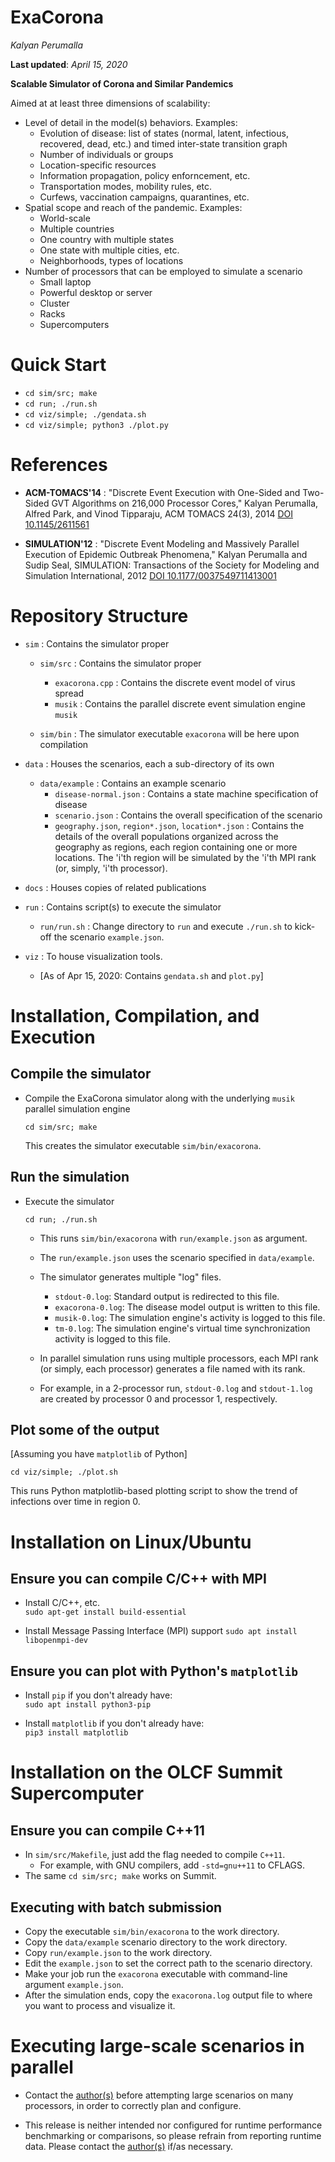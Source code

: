 # ExaCorona

_Kalyan Perumalla_

**Last updated**: _April 15, 2020_

**Scalable Simulator of Corona and Similar Pandemics**

Aimed at at least three dimensions of scalability:

- Level of detail in the model(s) behaviors.  Examples:
    - Evolution of disease: list of states (normal, latent, infectious, recovered, dead, etc.) and timed inter-state transition graph
    - Number of individuals or groups
    - Location-specific resources
    - Information propagation, policy enforncement, etc.
    - Transportation modes, mobility rules, etc.
    - Curfews, vaccination campaigns, quarantines, etc.
- Spatial scope and reach of the pandemic. Examples:
    - World-scale
    - Multiple countries
    - One country with multiple states
    - One state with multiple cities, etc.
    - Neighborhoods, types of locations
- Number of processors that can be employed to simulate a scenario
    - Small laptop
    - Powerful desktop or server
    - Cluster
    - Racks
    - Supercomputers

# Quick Start

- `cd sim/src; make`
- `cd run; ./run.sh`
- `cd viz/simple; ./gendata.sh`
- `cd viz/simple; python3 ./plot.py`

# References

- **ACM-TOMACS'14** : "Discrete Event Execution with One-Sided and Two-Sided GVT Algorithms on 216,000 Processor Cores," Kalyan Perumalla, Alfred Park, and Vinod Tipparaju, ACM TOMACS 24(3), 2014 [DOI 10.1145/2611561](https://doi.org/10.1145/2611561)

- **SIMULATION'12** : "Discrete Event Modeling and Massively Parallel Execution of Epidemic Outbreak Phenomena," Kalyan Perumalla and Sudip Seal, SIMULATION: Transactions of the Society for Modeling and Simulation International, 2012 [DOI 10.1177/0037549711413001](https://doi.org/10.1177/0037549711413001)

# Repository Structure

- `sim` : Contains the simulator proper

    - `sim/src` : Contains the simulator proper
        - `exacorona.cpp` : Contains the discrete event model of virus spread
        - `musik` : Contains the parallel discrete event simulation engine `musik`

    - `sim/bin` : The simulator executable `exacorona` will be here upon compilation

- `data` : Houses the scenarios, each a sub-directory of its own

    - `data/example` : Contains an example scenario
        - `disease-normal.json` : Contains a state machine specification of disease
        - `scenario.json` : Contains the overall specification of the scenario
        - `geography.json`, `region*.json`, `location*.json` : Contains the details of the overall populations organized across the geography as regions, each region containing one or more locations.  The 'i'th region will be simulated by the 'i'th MPI rank (or, simply, 'i'th processor).

- `docs` : Houses copies of related publications

- `run` : Contains script(s) to execute the simulator

    - `run/run.sh` : Change directory to `run` and execute `./run.sh` to kick-off the scenario `example.json`.

- `viz` : To house visualization tools.

    - [As of Apr 15, 2020: Contains `gendata.sh` and `plot.py`]

# Installation, Compilation, and Execution

## Compile the simulator

-   Compile the ExaCorona simulator along with the underlying `musik` parallel simulation engine

      `cd sim/src; make`

    This creates the simulator executable `sim/bin/exacorona`.

## Run the simulation

-   Execute the simulator

      `cd run; ./run.sh`

    - This runs `sim/bin/exacorona` with `run/example.json` as argument.

    - The `run/example.json` uses the scenario specified in `data/example`.

    - The simulator generates multiple "log" files.
        - `stdout-0.log`: Standard output is redirected to this file.
        - `exacorona-0.log`: The disease model output is written to this file.
        - `musik-0.log`: The simulation engine's activity is logged to this file.
        - `tm-0.log`: The simulation engine's virtual time synchronization activity is logged to this file.
    - In parallel simulation runs using multiple processors, each MPI rank (or simply, each processor) generates a file named with its rank.
    - For example, in a 2-processor run, `stdout-0.log` and `stdout-1.log` are created by processor 0 and processor 1, respectively.

## Plot some of the output

[Assuming you have `matplotlib` of Python]

`cd viz/simple; ./plot.sh`

This runs Python matplotlib-based plotting script to show the trend of infections over time in region 0.

# Installation on Linux/Ubuntu

## Ensure you can compile C/C++ with MPI

- Install C/C++, etc.  
  `sudo apt-get install build-essential`

- Install Message Passing Interface (MPI) support
  `sudo apt install libopenmpi-dev`

## Ensure you can plot with Python's `matplotlib`

- Install `pip` if you don't already have:  
  `sudo apt install python3-pip`

- Install `matplotlib` if you don't already have:  
  `pip3 install matplotlib`

# Installation on the OLCF Summit Supercomputer

## Ensure you can compile C++11

- In `sim/src/Makefile`, just add the flag needed to compile `C++11`.
    - For example, with GNU compilers, add `-std=gnu++11` to CFLAGS.
- The same `cd sim/src; make` works on Summit.

## Executing with batch submission

- Copy the executable `sim/bin/exacorona` to the work directory.
- Copy the `data/example` scenario directory to the work directory.
- Copy `run/example.json` to the work directory.
- Edit the `example.json` to set the correct path to the scenario directory.
- Make your job run the `exacorona` executable with command-line argument `example.json`.
- After the simulation ends, copy the `exacorona.log` output file to where you want to process and visualize it.

# Executing large-scale scenarios in parallel

- Contact the [author(s)](mailto:kalyan.s.perumalla@gmail.com) before attempting large scenarios on many processors, in order to correctly plan and configure.

- This release is neither intended nor configured for runtime performance benchmarking or comparisons, so please refrain from reporting runtime data.  Please contact the [author(s)](mailto:kalyan.s.perumalla@gmail.com) if/as necessary.
